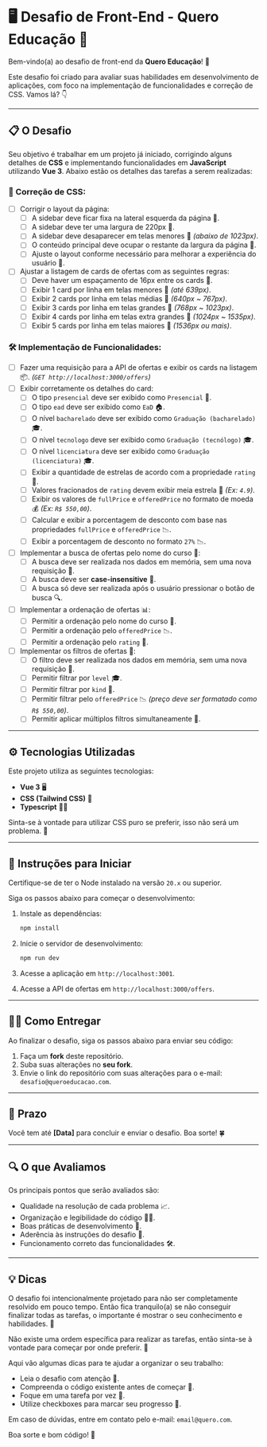 # 🖥️ Desafio de Front-End - Quero Educação 🚀

Bem-vindo(a) ao desafio de front-end da **Quero Educação**! 🎉

Este desafio foi criado para avaliar suas habilidades em desenvolvimento de aplicações, com foco na implementação de
funcionalidades e correção de CSS. Vamos lá? 👇

---

## 📋 O Desafio

Seu objetivo é trabalhar em um projeto já iniciado, corrigindo alguns detalhes de **CSS** e implementando
funcionalidades em **JavaScript** utilizando **Vue 3**. Abaixo estão os detalhes das tarefas a serem realizadas:

### 🎨 Correção de CSS:

- [ ] Corrigir o layout da página:
    - [ ] A sidebar deve ficar fixa na lateral esquerda da página 📏.
    - [ ] A sidebar deve ter uma largura de 220px 📏.
    - [ ] A sidebar deve desaparecer em telas menores 📱 _(abaixo de 1023px)_.
    - [ ] O conteúdo principal deve ocupar o restante da largura da página 📏.
    - [ ] Ajuste o layout conforme necessário para melhorar a experiência do usuário 🎨.
- [ ] Ajustar a listagem de cards de ofertas com as seguintes regras:
    - [ ] Deve haver um espaçamento de 16px entre os cards 📏.
    - [ ] Exibir 1 card por linha em telas menores 📱 _(até 639px)_.
    - [ ] Exibir 2 cards por linha em telas médias 📱 _(640px ~ 767px)_.
    - [ ] Exibir 3 cards por linha em telas grandes 📱 _(768px ~ 1023px)_.
    - [ ] Exibir 4 cards por linha em telas extra grandes 📱 _(1024px ~ 1535px)_.
    - [ ] Exibir 5 cards por linha em telas maiores 📱 _(1536px ou mais)_.

### 🛠️ Implementação de Funcionalidades:

- [ ] Fazer uma requisição para a API de ofertas e exibir os cards na listagem 📦.
  _(`GET http://localhost:3000/offers`)_
- [ ] Exibir corretamente os detalhes do card:
    - [ ] O tipo `presencial` deve ser exibido como `Presencial` 🏫.
    - [ ] O tipo `ead` deve ser exibido como `EaD` 🏠.
    - [ ] O nível `bacharelado` deve ser exibido como `Graduação (bacharelado)` 🎓.
    - [ ] O nível `tecnologo` deve ser exibido como `Graduação (tecnólogo)` 🎓.
    - [ ] O nível `licenciatura` deve ser exibido como `Graduação (licenciatura)` 🎓.
    - [ ] Exibir a quantidade de estrelas de acordo com a propriedade `rating` 🌟.
    - [ ] Valores fracionados de `rating` devem exibir meia estrela 🌟 _(Ex: `4.9`)_.
    - [ ] Exibir os valores de `fullPrice` e `offeredPrice` no formato de moeda 💰 _(Ex: `R$ 550,00`)_.
    - [ ] Calcular e exibir a porcentagem de desconto com base nas propriedades `fullPrice` e `offeredPrice` 📉.
    - [ ] Exibir a porcentagem de desconto no formato `27%` 📉.
- [ ] Implementar a busca de ofertas pelo nome do curso 📝:
    - [ ] A busca deve ser realizada nos dados em memória, sem uma nova requisição 🔄.
    - [ ] A busca deve ser **case-insensitive** 🔄.
    - [ ] A busca só deve ser realizada após o usuário pressionar o botão de busca 🔍.
- [ ] Implementar a ordenação de ofertas 📊:
    - [ ] Permitir a ordenação pelo nome do curso 📝.
    - [ ] Permitir a ordenação pelo `offeredPrice` 📉.
    - [ ] Permitir a ordenação pelo `rating` 🌟.
- [ ] Implementar os filtros de ofertas 📌:
    - [ ] O filtro deve ser realizada nos dados em memória, sem uma nova requisição 🔄.
    - [ ] Permitir filtrar por `level` 🎓.
    - [ ] Permitir filtrar por `kind` 🏫.
    - [ ] Permitir filtrar pelo `offeredPrice` 📉 _(preço deve ser formatado como `R$ 550,00`)_.
    - [ ] Permitir aplicar múltiplos filtros simultaneamente 📌.

---

## ⚙️ Tecnologias Utilizadas

Este projeto utiliza as seguintes tecnologias:

- **Vue 3** 🖥️
- **CSS (Tailwind CSS)** 🎨
- **Typescript** 🧑‍💻

Sinta-se à vontade para utilizar CSS puro se preferir, isso não será um problema. 🚀

---

## 📝 Instruções para Iniciar

Certifique-se de ter o Node instalado na versão `20.x` ou superior.

Siga os passos abaixo para começar o desenvolvimento:

1. Instale as dependências:
   ```bash
   npm install
   ```

2. Inicie o servidor de desenvolvimento:
   ```bash
   npm run dev
   ```
   
3. Acesse a aplicação em `http://localhost:3001`.
4. Acesse a API de ofertas em `http://localhost:3000/offers`.

---

## 🧑‍💻 Como Entregar

Ao finalizar o desafio, siga os passos abaixo para enviar seu código:

1. Faça um **fork** deste repositório.
2. Suba suas alterações no **seu fork**.
3. Envie o link do repositório com suas alterações para o e-mail: `desafio@queroeducacao.com`.

---

## 📅 Prazo

Você tem até **[Data]** para concluir e enviar o desafio. Boa sorte! 🍀

---

## 🔍 O que Avaliamos

Os principais pontos que serão avaliados são:

- Qualidade na resolução de cada problema 📈.
- Organização e legibilidade do código 🧑‍💻.
- Boas práticas de desenvolvimento 🚀.
- Aderência às instruções do desafio 📝.
- Funcionamento correto das funcionalidades 🛠️.

---

## 💡 Dicas

O desafio foi intencionalmente projetado para não ser completamente resolvido em pouco tempo. Então fica tranquilo(a) se
não conseguir finalizar todas as tarefas, o importante é mostrar o seu conhecimento e habilidades. 🚀

Não existe uma ordem específica para realizar as tarefas, então sinta-se à vontade para começar por onde preferir. 🎯

Aqui vão algumas dicas para te ajudar a organizar o seu trabalho:

- Leia o desafio com atenção 📖.
- Compreenda o código existente antes de começar 🧐.
- Foque em uma tarefa por vez 🎯.
- Utilize checkboxes para marcar seu progresso 📝.

Em caso de dúvidas, entre em contato pelo e-mail: `email@quero.com`.

Boa sorte e bom código! 🚀
